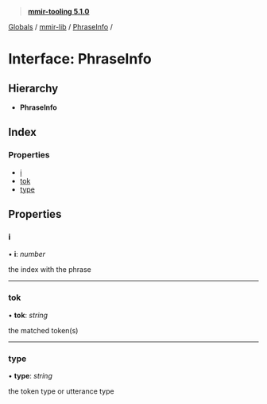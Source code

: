 > **[mmir-tooling 5.1.0](../README.md)**

[Globals](../README.md) / [mmir-lib](../modules/mmir_lib.md) / [PhraseInfo](mmir_lib.phraseinfo.md) /

# Interface: PhraseInfo

## Hierarchy

* **PhraseInfo**

## Index

### Properties

* [i](mmir_lib.phraseinfo.md#i)
* [tok](mmir_lib.phraseinfo.md#tok)
* [type](mmir_lib.phraseinfo.md#type)

## Properties

###  i

• **i**: *number*

the index with the phrase

___

###  tok

• **tok**: *string*

the matched token(s)

___

###  type

• **type**: *string*

the token type or utterance type